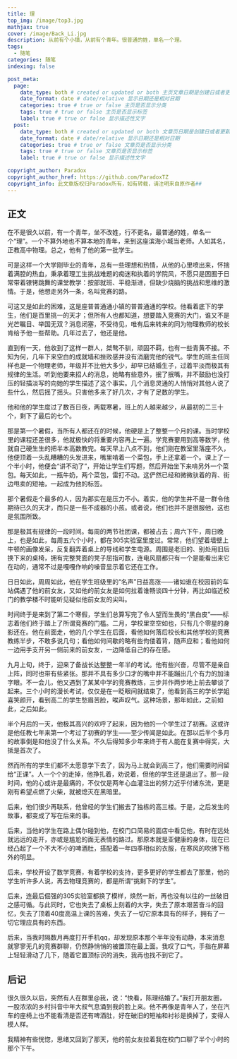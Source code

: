 ```yaml
---
title: 理
top_img: /image/top3.jpg
mathjax: true
cover: /image/Back_Li.jpg
description: 从前有个小镇，从前有个青年。很普通的姓，单名一个理。
tags: 
  - 随笔
categories: 随笔
indexing: false

post_meta:
  page:
    date_type: both # created or updated or both 主页文章日期是创建日或者更新日或都显示
    date_format: date # date/relative 显示日期还是相对日期
    categories: true # true or false 主页是否显示分类
    tags: true # true or false 主页是否显示标签
    label: true # true or false 显示描述性文字
  post:
    date_type: both # created or updated or both 文章页日期是创建日或者更新日或都显示
    date_format: date # date/relative 显示日期还是相对日期
    categories: true # true or false 文章页是否显示分类
    tags: true # true or false 文章页是否显示标签
    label: true # true or false 显示描述性文字

copyright_author: Paradox
copyright_author_href: https://github.com/ParadoxTZ
copyright_info: 此文章版权归Paradox所有，如有转载，请注明来自原作者##
---
```


## 正文

​		在不是很久以前，有一个青年，坐不改姓，行不更名，最普通的姓，单名一个“理”。一个不算外地也不算本地的青年，来到这座滨海小城当老师。人如其名，正教高中物理。总之，他有了他的第一批学生。

​		可是这样一个大学刚毕业的青年，总有一些理想和热情，从他的心里喷出来，怀揣着满腔的热血，秉承着理工生挑战难题的痴迷和执着的学院风，不愿只是困囿于日常带着镣铐跳舞的课堂教学：按部就班、平稳渐进，但缺少烧脑的挑战和思维的激情。于是，他想走另外一条，名叫竞赛的路。

​		可这又是如此的困难，这是座普普通通小镇的普普通通的学校。他看着底下的学生，他们是百里挑一的天才；但所有人也都知道，想要踏入竞赛的大门，谁又不是光芒瞩目、举国无双？消息闭塞，不受待见，唯有后来转来的同为物理教师的校长肯给予他一些帮助。几年过去了，他还是他。

​		直到有一天，他收到了这样一群人，桀骜不驯，顽固不羁，也有一些青黄不接。不知为何，几年下来空白的成就墙和挫败感并没有消磨完他的锐气。学生的班主任同样也是一个物理老师，年级并不比他大多少，却早已结婚生子，过着平淡而极其有规律的生活。听到他要来招人的消息，她略有些意外，抿了抿嘴，并不鼓励也没打压的轻描淡写的向她的学生描述了这个事实。几个消息灵通的人悄悄对其他人说了些什么，然后摇了摇头。只害他多来了好几次，才有了足数的学生。

​		他和他的学生度过了数百日夜，两载寒暑，班上的人越来越少，从最初的二三十个，剩下了最后的七个。

​		那是第一个暑假，当所有人都还在的时候，他硬是上了整整一个月的课。当时学校里的课程还差很多，他就极快的将重要内容再上一遍。学竞赛要用到高等数学，他就自己硬生生的把半本高数教完。每天早上八点不到，他们刚在教室里落座不久，他便顶着一头乱糟糟的头发进来，嘴里啃着一个菜包，手上还拿着一个。课上了一个半小时，他便会“讲不动了”，开始让学生们写题，然后开始坐下来啃另外一个菜包。每天如此，一瓶牛奶，两个菜包，雷打不动。这俨然已经和微微驮着的背、街边甩卖的短袖，一起成为他的标签。

​		那个暑假走个最多的人，因为那实在是压力不小。着实，他的学生并不是一群令他期待已久的天才，而只是一些不成器的小孩。或者说，他们也并不是很服他，这也是氛围所致。

​		那是极其有规律的一段时间。每周的两节社团课，都被占去；周六下午，周日晚上，也是如此，每周五六个小时，都在305实验室里度过。常常，他们望着墙壁上牛顿的画像发呆，反复翻弄着桌上的导线和学生电源。周围是老旧的、别处用旧后换下来的桌椅，拥有完整凳面的凳子屈指可数，连电风扇都只有一个是能看出来它在动的，通常不过是嘎嘎作响的噪音显示着它还在工作。

​		日日如此，周周如此，他在学生班级里的“名声”日益高涨——诸如谁在校园前的车站偶遇了他的前女友，又如他的前女友是如何拉着谁畅谈四十分钟，再比如临近校门的教学楼不时能听见疑似他前女友的尖叫。

​		时间终于是来到了第二个寒假，学生们总算写完了令人望而生畏的“黑白皮”——标志着他们终于踏上了所谓竞赛的门槛。二月，学校里空空如也，只有几个零星的身影还在。他在前面走，他的几个学生在后面，看他如何落后校长和其他学校的竞赛教练半步，不敢多说几句；看他如何间歇的略有些佝偻着背，随声应和；看他如何一边用手支开另一侧前来的前女友，一边降低自己的存在感。

​		九月上旬，终于，迎来了备战长达整整一年半的考试。他有些兴奋，尽管不是亲自上阵，同时也带有些紧张。那并不具有多少口才的嘴中并不能蹦出几个有力的加油字眼。不一会儿，他又遇到了某某中学的竞赛教练，三步并作两步地上前去攀谈了起来。三个小时的漫长考试，仅仅是在一眨眼间就结束了，他看到高三的学长学姐喜笑颜开，看到高二的学生愁眉苦脸，唉声叹气。这种场景，那年如此，之前如此，之后如此。

​		半个月后的一天，他极其高兴的欢呼了起来，因为他的一个学生过了初赛。这或许是他任教七年来第一个考过了初赛的学生——至少传闻是如此。在那以后半个多月的故事倒是和他没了什么关系。不久后得知多少年来终于有人能在复赛中得奖，大抵是首次了。

​		然而所有的学生们都不太愿意学下去了，因为马上就会到高三了，他们需要时间留给“正课”。人一个个的走掉，他挣扎着，劝说着，但他的学生还是退出了。那一段时间，他的心或许是最痛的，不仅仅是两年心血灌注出的努力近乎付诸东流，更是刚有希望点燃了火柴，就被熄灭在黑暗里。

​		后来，他们很少再联系，他曾经的学生们搬去了独栋的高三楼。于是，之后发生的故事，都变成了写在后来的事。

​		后来，当他的学生在路上偶尔碰到他，在校门口简易的面店中看见他，有时在远处就远远的走开，亦或是尴尬的面无表情的路过。那原本就是亚健康的身体，现在已经凸起了一个不大不小的啤酒肚，搭配着一年四季相似的衣服，在寒风的吹拂下格外的明显。

​		后来，学校开设了数学竞赛，有着学校的支持，更多更好的学生都去了那里，他的学生听许多人说，再去物理竞赛的，都是所谓“挑剩下的学生”。

​		后来，连最后倔强的305实验室都换了模样，焕然一新，再也没有以往的一丝破旧之感可循。与此同时，它也失去了桌板上刻着的大字，失去了原本艰苦奋斗的回忆，失去了顶着40度高温上课的苦难，失去了一切它原本具有的样子，拥有了一切它理应具有的东西。

​		后来，当我时隔数月再度打开手机qq，却发现原本那个半年没有动静，本来消息就寥寥无几的竞赛群聊，仍然静悄悄的被置顶在最上面。我叹了口气，手指在屏幕上轻轻滑动了几下，随着它置顶标识的消失，我再也找不到它了。

## 后记

​		很久很久以后，突然有人在群里@我，说：“快看，陈理结婚了。”我打开朋友圈，一股浓浓的乡村抖音中年大叔气息涌到我的脸上来。他不再像是青年人了，坐在汽车的座椅上也不能看清是否还有啤酒肚，好在破旧的短袖和衬衫是换掉了，变得人模人样。

​		我精神有些恍惚，思绪又回到了那天，他的前女友拉着我在校门口聊了半个小时的那个下午。
